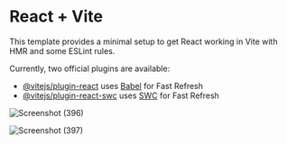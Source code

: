 # React + Vite

This template provides a minimal setup to get React working in Vite with HMR and some ESLint rules.

Currently, two official plugins are available:

- [@vitejs/plugin-react](https://github.com/vitejs/vite-plugin-react/blob/main/packages/plugin-react/README.md) uses [Babel](https://babeljs.io/) for Fast Refresh
- [@vitejs/plugin-react-swc](https://github.com/vitejs/vite-plugin-react-swc) uses [SWC](https://swc.rs/) for Fast Refresh


![Screenshot (396)](https://github.com/SaraswatAditya/OpenAI-Summarizer/assets/137915074/f5ade8b5-cbdc-4fcf-a02e-d53f6166330f)


![Screenshot (397)](https://github.com/SaraswatAditya/OpenAI-Summarizer/assets/137915074/f78e48a1-aad8-43d8-905e-f4329d96a8e6)
